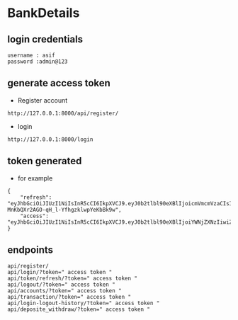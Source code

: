 # BankDetails

## login credentials
```
username : asif
password :admin@123
```

## generate access token
- Register account
```
http://127.0.0.1:8000/api/register/
```
- login
```
http://127.0.0.1:8000/login
```
## token generated
- for example
```
{
    "refresh": "eyJhbGciOiJIUzI1NiIsInR5cCI6IkpXVCJ9.eyJ0b2tlbl90eXBlIjoicmVmcmVzaCIsImV4cCI6MTcyNDkyMDU3MiwiaWF0IjoxNzI0ODM0MTcyLCJqdGkiOiI0MDQyMWE4ODlmYTU0Y2FlYTE4YmMxODVkOTlmNDZmMCIsInVzZXJfaWQiOjF9.ti4B_xAp-MnKbQXr2AGO-qH_l-YfhgzklwpYeKbBk9w",
    "access": "eyJhbGciOiJIUzI1NiIsInR5cCI6IkpXVCJ9.eyJ0b2tlbl90eXBlIjoiYWNjZXNzIiwiZXhwIjoxNzI0ODM3NzcyLCJpYXQiOjE3MjQ4MzQxNzIsImp0aSI6IjJkMmZiNThlM2Q0NDRiNTc5YjgyN2Y1NzFiMTdlNzY2IiwidXNlcl9pZCI6MX0.vCrjUKfP5hrZtCQze1ZVDsyuYL0litqJy0PUYCqEnn8"
}
```




## endpoints

```
api/register/
api/login/?token=" access token "
api/token/refresh/?token=" access token "
api/logout/?token=" access token "
api/accounts/?token=" access token "
api/transaction/?token=" access token "
api/login-logout-history/?token=" access token "
api/deposite_withdraw/?token=" access token "

```

